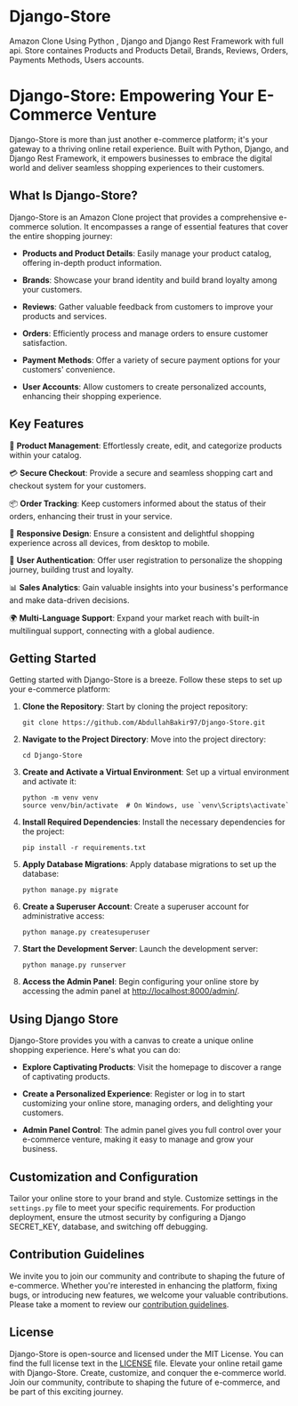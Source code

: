 # Django-Store
Amazon Clone Using Python , Django and Django Rest Framework with full api. Store containes Products and Products Detail, Brands, Reviews, Orders, Payments Methods, Users accounts.

# Django-Store: Empowering Your E-Commerce Venture

Django-Store is more than just another e-commerce platform; it's your gateway to a thriving online retail experience. Built with Python, Django, and Django Rest Framework, it empowers businesses to embrace the digital world and deliver seamless shopping experiences to their customers.

## What Is Django-Store?

Django-Store is an Amazon Clone project that provides a comprehensive e-commerce solution. It encompasses a range of essential features that cover the entire shopping journey:

- **Products and Product Details**: Easily manage your product catalog, offering in-depth product information.

- **Brands**: Showcase your brand identity and build brand loyalty among your customers.

- **Reviews**: Gather valuable feedback from customers to improve your products and services.

- **Orders**: Efficiently process and manage orders to ensure customer satisfaction.

- **Payment Methods**: Offer a variety of secure payment options for your customers' convenience.

- **User Accounts**: Allow customers to create personalized accounts, enhancing their shopping experience.

## Key Features

🛒 **Product Management**: Effortlessly create, edit, and categorize products within your catalog.

💳 **Secure Checkout**: Provide a secure and seamless shopping cart and checkout system for your customers.

📦 **Order Tracking**: Keep customers informed about the status of their orders, enhancing their trust in your service.

📱 **Responsive Design**: Ensure a consistent and delightful shopping experience across all devices, from desktop to mobile.

🔐 **User Authentication**: Offer user registration to personalize the shopping journey, building trust and loyalty.

📊 **Sales Analytics**: Gain valuable insights into your business's performance and make data-driven decisions.

🌍 **Multi-Language Support**: Expand your market reach with built-in multilingual support, connecting with a global audience.

## Getting Started

Getting started with Django-Store is a breeze. Follow these steps to set up your e-commerce platform:

1. **Clone the Repository**: Start by cloning the project repository:
   ```
   git clone https://github.com/AbdullahBakir97/Django-Store.git
   ```

2. **Navigate to the Project Directory**: Move into the project directory:
   ```
   cd Django-Store
   ```

3. **Create and Activate a Virtual Environment**: Set up a virtual environment and activate it:
   ```
   python -m venv venv
   source venv/bin/activate  # On Windows, use `venv\Scripts\activate`
   ```

4. **Install Required Dependencies**: Install the necessary dependencies for the project:
   ```
   pip install -r requirements.txt
   ```

5. **Apply Database Migrations**: Apply database migrations to set up the database:
   ```
   python manage.py migrate
   ```

6. **Create a Superuser Account**: Create a superuser account for administrative access:
   ```
   python manage.py createsuperuser
   ```

7. **Start the Development Server**: Launch the development server:
   ```
   python manage.py runserver
   ```

8. **Access the Admin Panel**: Begin configuring your online store by accessing the admin panel at [http://localhost:8000/admin/](http://localhost:8000/admin/).

## Using Django Store

Django-Store provides you with a canvas to create a unique online shopping experience. Here's what you can do:

- **Explore Captivating Products**: Visit the homepage to discover a range of captivating products.

- **Create a Personalized Experience**: Register or log in to start customizing your online store, managing orders, and delighting your customers.

- **Admin Panel Control**: The admin panel gives you full control over your e-commerce venture, making it easy to manage and grow your business.

## Customization and Configuration

Tailor your online store to your brand and style. Customize settings in the `settings.py` file to meet your specific requirements. For production deployment, ensure the utmost security by configuring a Django SECRET_KEY, database, and switching off debugging.

## Contribution Guidelines

We invite you to join our community and contribute to shaping the future of e-commerce. Whether you're interested in enhancing the platform, fixing bugs, or introducing new features, we welcome your valuable contributions. Please take a moment to review our [contribution guidelines](CONTRIBUTING.md).

## License

Django-Store is open-source and licensed under the MIT License. You can find the full license text in the [LICENSE](LICENSE) file.
Elevate your online retail game with Django-Store. Create, customize, and conquer the e-commerce world. Join our community, contribute to shaping the future of e-commerce, and be part of this exciting journey.

